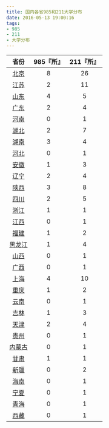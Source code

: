```yaml
---
title: 国内各省985和211大学分布
date: 2016-05-13 19:00:16
tags: 
- 985
- 211
- 大学分布
---
```


|省份|985『所』|211『所』|
|:-:|:-:|:-:|
|[北京](http://jiaoyu.baidu.com/college/all?provinceId=1)|8|26|
|[江苏](http://jiaoyu.baidu.com/college/all?provinceId=19)|2|11|
|[山东](http://jiaoyu.baidu.com/college/all?provinceId=25)|4|5|
|[广东](http://jiaoyu.baidu.com/college/all?provinceId=4)|2|4|
|[河南](http://jiaoyu.baidu.com/college/all?provinceId=14)|0|1|
|[湖北](http://jiaoyu.baidu.com/college/all?provinceId=16)|2|7|
|[湖南](http://jiaoyu.baidu.com/college/all?provinceId=17)|3|4|
|[河北](http://jiaoyu.baidu.com/college/all?provinceId=13)|0|1|
|[安徽](http://jiaoyu.baidu.com/college/all?provinceId=9)|1|3|
|[辽宁](http://jiaoyu.baidu.com/college/all?provinceId=21)|2|4|
|[陕西](http://jiaoyu.baidu.com/college/all?provinceId=27)|3|8|
|[四川](http://jiaoyu.baidu.com/college/all?provinceId=28)|2|5|
|[浙江](http://jiaoyu.baidu.com/college/all?provinceId=32)|1|1|
|[江西](http://jiaoyu.baidu.com/college/all?provinceId=20)|0|1|
|[福建](http://jiaoyu.baidu.com/college/all?provinceId=5)|1|2|
|[黑龙江](http://jiaoyu.baidu.com/college/all?provinceId=15)|1|4|
|[山西](http://jiaoyu.baidu.com/college/all?provinceId=26)|0|1|
|[广西](http://jiaoyu.baidu.com/college/all?provinceId=12)|0|1|
|[上海](http://jiaoyu.baidu.com/college/all?provinceId=2)|4|10|
|[重庆](http://jiaoyu.baidu.com/college/all?provinceId=33)|1|2|
|[云南](http://jiaoyu.baidu.com/college/all?provinceId=31)|0|1|
|[吉林](http://jiaoyu.baidu.com/college/all?provinceId=18)|1|3|
|[天津](http://jiaoyu.baidu.com/college/all?provinceId=3)|2|4|
|[贵州](http://jiaoyu.baidu.com/college/all?provinceId=10)|0|1|
|[内蒙古](http://jiaoyu.baidu.com/college/all?provinceId=22)|0|1|
|[甘肃](http://jiaoyu.baidu.com/college/all?provinceId=11)|1|1|
|[新疆](http://jiaoyu.baidu.com/college/all?provinceId=30)|0|2|
|[海南](http://jiaoyu.baidu.com/college/all?provinceId=8)|0|1|
|[宁夏](http://jiaoyu.baidu.com/college/all?provinceId=23)|0|1|
|[青海](http://jiaoyu.baidu.com/college/all?provinceId=24)|0|1|
|[西藏](http://jiaoyu.baidu.com/college/all?provinceId=29)|0|1|